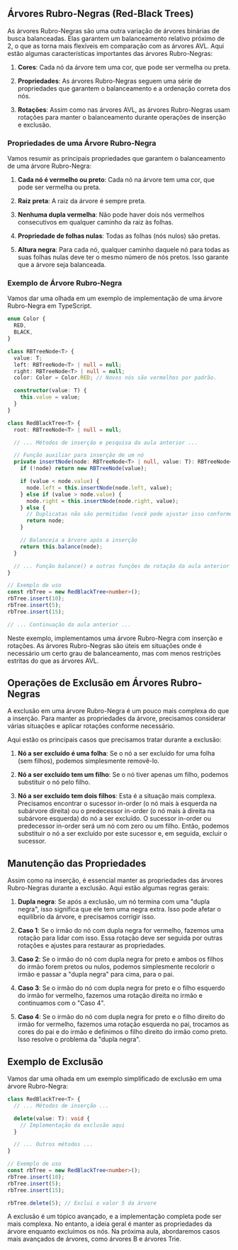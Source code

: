 
## Árvores Rubro-Negras (Red-Black Trees)

As árvores Rubro-Negras são uma outra variação de árvores binárias de busca balanceadas. Elas garantem um balanceamento relativo próximo de 2, o que as torna mais flexíveis em comparação com as árvores AVL. Aqui estão algumas características importantes das árvores Rubro-Negras:

1. **Cores**: Cada nó da árvore tem uma cor, que pode ser vermelha ou preta.

2. **Propriedades**: As árvores Rubro-Negras seguem uma série de propriedades que garantem o balanceamento e a ordenação correta dos nós.

3. **Rotações**: Assim como nas árvores AVL, as árvores Rubro-Negras usam rotações para manter o balanceamento durante operações de inserção e exclusão.

### Propriedades de uma Árvore Rubro-Negra

Vamos resumir as principais propriedades que garantem o balanceamento de uma árvore Rubro-Negra:

1. **Cada nó é vermelho ou preto**: Cada nó na árvore tem uma cor, que pode ser vermelha ou preta.

2. **Raiz preta**: A raiz da árvore é sempre preta.

3. **Nenhuma dupla vermelha**: Não pode haver dois nós vermelhos consecutivos em qualquer caminho da raiz às folhas.

4. **Propriedade de folhas nulas**: Todas as folhas (nós nulos) são pretas.

5. **Altura negra**: Para cada nó, qualquer caminho daquele nó para todas as suas folhas nulas deve ter o mesmo número de nós pretos. Isso garante que a árvore seja balanceada.

### Exemplo de Árvore Rubro-Negra

Vamos dar uma olhada em um exemplo de implementação de uma árvore Rubro-Negra em TypeScript.

```typescript
enum Color {
  RED,
  BLACK,
}

class RBTreeNode<T> {
  value: T;
  left: RBTreeNode<T> | null = null;
  right: RBTreeNode<T> | null = null;
  color: Color = Color.RED; // Novos nós são vermelhos por padrão.

  constructor(value: T) {
    this.value = value;
  }
}

class RedBlackTree<T> {
  root: RBTreeNode<T> | null = null;

  // ... Métodos de inserção e pesquisa da aula anterior ...

  // Função auxiliar para inserção de um nó
  private insertNode(node: RBTreeNode<T> | null, value: T): RBTreeNode<T> {
    if (!node) return new RBTreeNode(value);

    if (value < node.value) {
      node.left = this.insertNode(node.left, value);
    } else if (value > node.value) {
      node.right = this.insertNode(node.right, value);
    } else {
      // Duplicatas não são permitidas (você pode ajustar isso conforme necessário)
      return node;
    }

    // Balanceia a árvore após a inserção
    return this.balance(node);
  }

  // ... Função balance() e outras funções de rotação da aula anterior ...
}

// Exemplo de uso
const rbTree = new RedBlackTree<number>();
rbTree.insert(10);
rbTree.insert(5);
rbTree.insert(15);

// ... Continuação da aula anterior ...
```

Neste exemplo, implementamos uma árvore Rubro-Negra com inserção e rotações. As árvores Rubro-Negras são úteis em situações onde é necessário um certo grau de balanceamento, mas com menos restrições estritas do que as árvores AVL.

## Operações de Exclusão em Árvores Rubro-Negras

A exclusão em uma árvore Rubro-Negra é um pouco mais complexa do que a inserção. Para manter as propriedades da árvore, precisamos considerar várias situações e aplicar rotações conforme necessário.

Aqui estão os principais casos que precisamos tratar durante a exclusão:

1. **Nó a ser excluído é uma folha**: Se o nó a ser excluído for uma folha (sem filhos), podemos simplesmente removê-lo.

2. **Nó a ser excluído tem um filho**: Se o nó tiver apenas um filho, podemos substituir o nó pelo filho.

3. **Nó a ser excluído tem dois filhos**: Esta é a situação mais complexa. Precisamos encontrar o sucessor in-order (o nó mais à esquerda na subárvore direita) ou o predecessor in-order (o nó mais à direita na subárvore esquerda) do nó a ser excluído. O sucessor in-order ou predecessor in-order será um nó com zero ou um filho. Então, podemos substituir o nó a ser excluído por este sucessor e, em seguida, excluir o sucessor.

## Manutenção das Propriedades

Assim como na inserção, é essencial manter as propriedades das árvores Rubro-Negras durante a exclusão. Aqui estão algumas regras gerais:

1. **Dupla negra**: Se após a exclusão, um nó termina com uma "dupla negra", isso significa que ele tem uma negra extra. Isso pode afetar o equilíbrio da árvore, e precisamos corrigir isso.

2. **Caso 1**: Se o irmão do nó com dupla negra for vermelho, fazemos uma rotação para lidar com isso. Essa rotação deve ser seguida por outras rotações e ajustes para restaurar as propriedades.

3. **Caso 2**: Se o irmão do nó com dupla negra for preto e ambos os filhos do irmão forem pretos ou nulos, podemos simplesmente recolorir o irmão e passar a "dupla negra" para cima, para o pai.

4. **Caso 3**: Se o irmão do nó com dupla negra for preto e o filho esquerdo do irmão for vermelho, fazemos uma rotação direita no irmão e continuamos com o "Caso 4".

5. **Caso 4**: Se o irmão do nó com dupla negra for preto e o filho direito do irmão for vermelho, fazemos uma rotação esquerda no pai, trocamos as cores do pai e do irmão e definimos o filho direito do irmão como preto. Isso resolve o problema da "dupla negra".

## Exemplo de Exclusão

Vamos dar uma olhada em um exemplo simplificado de exclusão em uma árvore Rubro-Negra:

```typescript
class RedBlackTree<T> {
  // ... Métodos de inserção ...

  delete(value: T): void {
    // Implementação da exclusão aqui
  }

  // ... Outros métodos ...
}

// Exemplo de uso
const rbTree = new RedBlackTree<number>();
rbTree.insert(10);
rbTree.insert(5);
rbTree.insert(15);

rbTree.delete(5); // Exclui o valor 5 da árvore
```

A exclusão é um tópico avançado, e a implementação completa pode ser mais complexa. No entanto, a ideia geral é manter as propriedades da árvore enquanto excluímos os nós. Na próxima aula, abordaremos casos mais avançados de árvores, como árvores B e árvores Trie.
